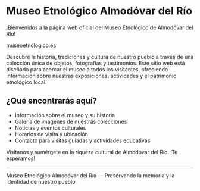 # Museo Etnológico Almodóvar del Río

¡Bienvenidos a la página web oficial del Museo Etnológico de Almodóvar del Río!

[museoetnologico.es](https:/museoetnologico.es)

Descubre la historia, tradiciones y cultura de nuestro pueblo a través de una colección única de objetos, fotografías y testimonios. Este sitio web está diseñado para acercar el museo a todos los visitantes, ofreciendo información sobre nuestras exposiciones, actividades y el patrimonio etnológico local.

## ¿Qué encontrarás aquí?
- Información sobre el museo y su historia
- Galería de imágenes de nuestras colecciones
- Noticias y eventos culturales
- Horarios de visita y ubicación
- Contacto para visitas guiadas y actividades educativas

Visítanos y sumérgete en la riqueza cultural de Almodóvar del Río. ¡Te esperamos!

---

Museo Etnológico Almodóvar del Río — Preservando la memoria y la identidad de nuestro pueblo.